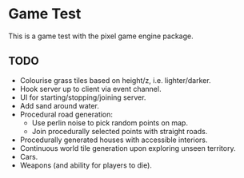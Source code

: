 # Game Test

This is a game test with the pixel game engine package.

## TODO

- Colourise grass tiles based on height/z, i.e. lighter/darker.
- Hook server up to client via event channel.
- UI for starting/stopping/joining server.
- Add sand around water.
- Procedural road generation:
    - Use perlin noise to pick random points on map.
    - Join procedurally selected points with straight roads.
- Procedurally generated houses with accessible interiors.
- Continuous world tile generation upon exploring unseen territory.
- Cars.
- Weapons (and ability for players to die).